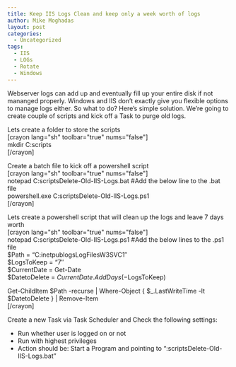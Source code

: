 ```yaml
---
title: Keep IIS Logs Clean and keep only a week worth of logs
author: Mike Moghadas
layout: post
categories:
  - Uncategorized
tags:
  - IIS
  - LOGs
  - Rotate
  - Windows
---
```

Webserver logs can add up and eventually fill up your entire disk if not mananged properly. Windows and IIS don&#8217;t exactly give you flexible options to manage logs either. So what to do? Here&#8217;s simple solution. We&#8217;re going to create couple of scripts and kick off a Task to purge old logs.

Lets create a folder to store the scripts  
[crayon lang="sh" toolbar="true" nums="false"]  
mkdir C:scripts  
[/crayon]

<!--more-->

Create a batch file to kick off a powershell script  
[crayon lang="sh" toolbar="true" nums="false"]  
notepad C:scriptsDelete-Old-IIS-Logs.bat #Add the below line to the .bat file  
powershell.exe C:scriptsDelete-Old-IIS-Logs.ps1  
[/crayon]

Lets create a powershell script that will clean up the logs and leave 7 days worth  
[crayon lang="sh" toolbar="true" nums="false"]  
notepad C:scriptsDelete-Old-IIS-Logs.ps1 #Add the below lines to the .ps1 file  
$Path = &#8220;C:inetpublogsLogFilesW3SVC1&#8243;  
$LogsToKeep = &#8220;7&#8243;  
$CurrentDate = Get-Date  
$DatetoDelete = $CurrentDate.AddDays(-$LogsToKeep)

Get-ChildItem $Path -recurse | Where-Object { $_.LastWriteTime -lt $DatetoDelete } | Remove-Item  
[/crayon]

Create a new Task via Task Scheduler and Check the following settings:  
- Run whether user is logged on or not  
- Run with highest privileges  
- Action should be: Start a Program and pointing to &#8220;:scriptsDelete-Old-IIS-Logs.bat&#8221;
